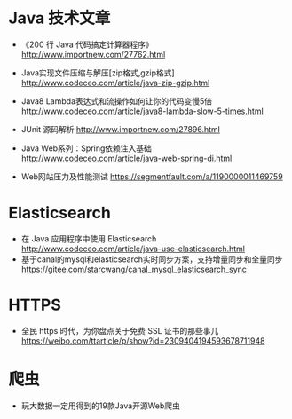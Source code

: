 
# Java 技术文章


- 《200 行 Java 代码搞定计算器程序》  http://www.importnew.com/27762.html
- Java实现文件压缩与解压[zip格式,gzip格式] http://www.codeceo.com/article/java-zip-gzip.html
- Java8 Lambda表达式和流操作如何让你的代码变慢5倍  http://www.codeceo.com/article/java8-lambda-slow-5-times.html

- JUnit 源码解析 http://www.importnew.com/27896.html

- Java Web系列：Spring依赖注入基础  http://www.codeceo.com/article/java-web-spring-di.html

- Web网站压力及性能测试 https://segmentfault.com/a/1190000011469759

# Elasticsearch
- 在 Java 应用程序中使用 Elasticsearch http://www.codeceo.com/article/java-use-elasticsearch.html
- 基于canal的mysql和elasticsearch实时同步方案，支持增量同步和全量同步  https://gitee.com/starcwang/canal_mysql_elasticsearch_sync

# HTTPS
- 全民 https 时代，为你盘点关于免费 SSL 证书的那些事儿 https://weibo.com/ttarticle/p/show?id=2309404194593678711948

# 爬虫
- 玩大数据一定用得到的19款Java开源Web爬虫 
